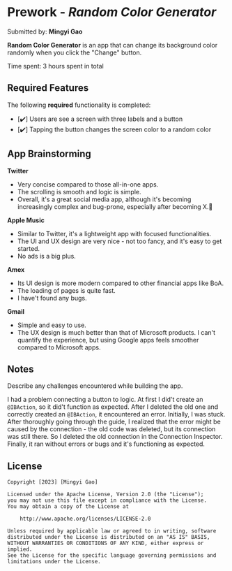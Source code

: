 # Prework - *Random Color Generator*

Submitted by: **Mingyi Gao**

**Random Color Generator** is an app that can change its background color randomly when you click the "Change" button.

Time spent: 3 hours spent in total

## Required Features

The following **required** functionality is completed:

- [✔️] Users are see a screen with three labels and a button
- [✔️] Tapping the button changes the screen color to a random color

## App Brainstorming
**Twitter**
 * Very concise compared to those all-in-one apps.
 * The scrolling is smooth and logic is simple.
 * Overall, it's a great social media app, although it's becoming increasingly complex and bug-prone, especially after becoming X.🤣

**Apple Music**
 * Similar to Twitter, it's a lightweight app with focused functionalities.
 * The UI and UX design are very nice - not too fancy, and it's easy to get started.
 * No ads is a big plus.

**Amex**
 * Its UI design is more modern compared to other financial apps like BoA.
 * The loading of pages is quite fast.
 * I have't found any bugs.

**Gmail**
 * Simple and easy to use.
 * The UX design is much better than that of Microsoft products. I can't quantify the experience, but using Google apps feels smoother compared to Microsoft apps.


## Notes

Describe any challenges encountered while building the app.

I had a problem connecting a button to logic. At first I did't create an `@IBAction`, so it did't function as expected. After I deleted the old one and correctly created an `@IBAction`, it encountered an error. Initially, I was stuck. After thoroughly going through the guide, I realized that the error might be caused by the connection - the old code was deleted, but its connection was still there. So I deleted the old connection in the Connection Inspector. Finally, it ran without errors or bugs and it's functioning as expected.

## License

    Copyright [2023] [Mingyi Gao]

    Licensed under the Apache License, Version 2.0 (the "License");
    you may not use this file except in compliance with the License.
    You may obtain a copy of the License at

        http://www.apache.org/licenses/LICENSE-2.0

    Unless required by applicable law or agreed to in writing, software
    distributed under the License is distributed on an "AS IS" BASIS,
    WITHOUT WARRANTIES OR CONDITIONS OF ANY KIND, either express or implied.
    See the License for the specific language governing permissions and
    limitations under the License.
